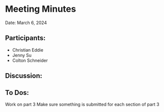 # Meeting Minutes

Date: March 6, 2024

## Participants:
- Christian Eddie
- Jenny Su
- Colton Schneider

## Discussion:


## To Dos:
Work on part 3
Make sure something is submitted for each section of part 3
